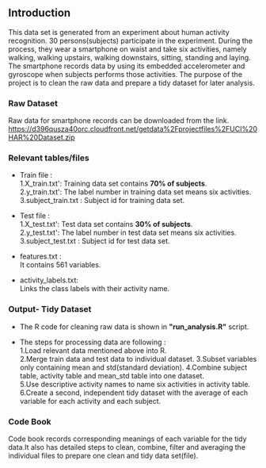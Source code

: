 
## Introduction
This data set is generated from an experiment about human activity recognition. 30 persons(subjects) participate in the experiment. During the process, they wear a smartphone on waist and take six activities, namely walking, walking upstairs, walking downstairs, sitting, standing and laying. The smartphone records data by using its embedded accelerometer and gyroscope when subjects performs those activities. The purpose of the project is to clean the raw data and prepare a tidy dataset for later analysis. 


### Raw Dataset    
Raw data for smartphone records can be downloaded from the link.    
https://d396qusza40orc.cloudfront.net/getdata%2Fprojectfiles%2FUCI%20HAR%20Dataset.zip     


### Relevant tables/files   
 - Train file :    
1.X_train.txt': Training data set contains **70% of subjects**.    
2.y_train.txt': The label number in training data set means six activities.    
3.subject_train.txt : Subject id for training data set.    

 - Test file :     
1.X_test.txt': Test data set contains **30% of subjects**.    
2.y_test.txt': The label number in test data set means six activities.    
3.subject_test.txt : Subject id for test data set. 

 - features.txt :     
It contains 561 variables.    

 - activity_labels.txt:    
Links the class labels with their activity name.    


### Output- Tidy Dataset      

 - The R code for cleaning raw data is shown in **"run_analysis.R"** script.   
   
 - The steps for processing data are following :    
1.Load relevant data mentioned above into R.    
2.Merge train data and test data to individual dataset. 
3.Subset variables only containing mean and std(standard deviation).
4.Combine subject table, activity table and mean_std table into one dataset.  
5.Use descriptive activity names to name six activities in activity table.         
6.Create a second, independent tidy dataset with the average of each variable for each activity and each subject.        


### Code Book    
Code book records corresponding meanings of each variable for the tidy data.It also has detailed steps to clean, combine, filter and averaging the individual files to prepare one clean and tidy data set(file).             

